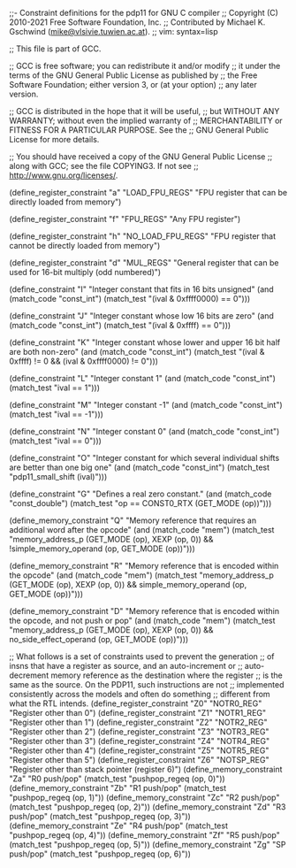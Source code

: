 ;;- Constraint definitions for the pdp11 for GNU C compiler
;; Copyright (C) 2010-2021 Free Software Foundation, Inc.
;; Contributed by Michael K. Gschwind (mike@vlsivie.tuwien.ac.at).
;; vim: syntax=lisp

;; This file is part of GCC.

;; GCC is free software; you can redistribute it and/or modify
;; it under the terms of the GNU General Public License as published by
;; the Free Software Foundation; either version 3, or (at your option)
;; any later version.

;; GCC is distributed in the hope that it will be useful,
;; but WITHOUT ANY WARRANTY; without even the implied warranty of
;; MERCHANTABILITY or FITNESS FOR A PARTICULAR PURPOSE.  See the
;; GNU General Public License for more details.

;; You should have received a copy of the GNU General Public License
;; along with GCC; see the file COPYING3.  If not see
;; <http://www.gnu.org/licenses/>.

(define_register_constraint "a" "LOAD_FPU_REGS"
  "FPU register that can be directly loaded from memory")

(define_register_constraint "f" "FPU_REGS"
  "Any FPU register")

(define_register_constraint "h" "NO_LOAD_FPU_REGS"
  "FPU register that cannot be directly loaded from memory")

(define_register_constraint "d" "MUL_REGS"
  "General register that can be used for 16-bit multiply (odd numbered)")

(define_constraint "I"
  "Integer constant that fits in 16 bits unsigned"
  (and (match_code "const_int")
       (match_test "(ival & 0xffff0000) == 0")))

(define_constraint "J"
  "Integer constant whose low 16 bits are zero"
  (and (match_code "const_int")
       (match_test "(ival & 0xffff) == 0")))

(define_constraint "K"
  "Integer constant whose lower and upper 16 bit half are both non-zero"
  (and (match_code "const_int")
       (match_test "(ival & 0xffff) != 0 && (ival & 0xffff0000) != 0")))

(define_constraint "L"
  "Integer constant 1"
  (and (match_code "const_int")
       (match_test "ival == 1")))

(define_constraint "M"
  "Integer constant -1"
  (and (match_code "const_int")
       (match_test "ival == -1")))

(define_constraint "N"
  "Integer constant 0"
  (and (match_code "const_int")
       (match_test "ival == 0")))

(define_constraint "O"
  "Integer constant for which several individual shifts are better than one big one"
  (and (match_code "const_int")
       (match_test "pdp11_small_shift (ival)")))

(define_constraint "G"
  "Defines a real zero constant."
  (and (match_code "const_double")
       (match_test "op == CONST0_RTX (GET_MODE (op))")))

(define_memory_constraint "Q"
  "Memory reference that requires an additional word after the opcode"
  (and (match_code "mem")
       (match_test "memory_address_p (GET_MODE (op), XEXP (op, 0))
                    && !simple_memory_operand (op, GET_MODE (op))")))

(define_memory_constraint "R"
  "Memory reference that is encoded within the opcode"
  (and (match_code "mem")
       (match_test "memory_address_p (GET_MODE (op), XEXP (op, 0))
                    && simple_memory_operand (op, GET_MODE (op))")))

(define_memory_constraint "D"
  "Memory reference that is encoded within the opcode, and not push or pop"
  (and (match_code "mem")
       (match_test "memory_address_p (GET_MODE (op), XEXP (op, 0))
                    && no_side_effect_operand (op, GET_MODE (op))")))

;; What follows is a set of constraints used to prevent the generation
;; of insns that have a register as source, and an auto-increment or
;; auto-decrement memory reference as the destination where the register
;; is the same as the source.  On the PDP11, such instructions are not
;; implemented consistently across the models and often do something
;; different from what the RTL intends.
(define_register_constraint "Z0" "NOTR0_REG" "Register other than 0")
(define_register_constraint "Z1" "NOTR1_REG" "Register other than 1")
(define_register_constraint "Z2" "NOTR2_REG" "Register other than 2")
(define_register_constraint "Z3" "NOTR3_REG" "Register other than 3")
(define_register_constraint "Z4" "NOTR4_REG" "Register other than 4")
(define_register_constraint "Z5" "NOTR5_REG" "Register other than 5")
(define_register_constraint "Z6" "NOTSP_REG"
  "Register other than stack pointer (register 6)")
(define_memory_constraint "Za" "R0 push/pop"
  (match_test "pushpop_regeq (op, 0)"))
(define_memory_constraint "Zb" "R1 push/pop"
  (match_test "pushpop_regeq (op, 1)"))
(define_memory_constraint "Zc" "R2 push/pop"
  (match_test "pushpop_regeq (op, 2)"))
(define_memory_constraint "Zd" "R3 push/pop"
  (match_test "pushpop_regeq (op, 3)"))
(define_memory_constraint "Ze" "R4 push/pop"
  (match_test "pushpop_regeq (op, 4)"))
(define_memory_constraint "Zf" "R5 push/pop"
  (match_test "pushpop_regeq (op, 5)"))
(define_memory_constraint "Zg" "SP push/pop"
  (match_test "pushpop_regeq (op, 6)"))
  
